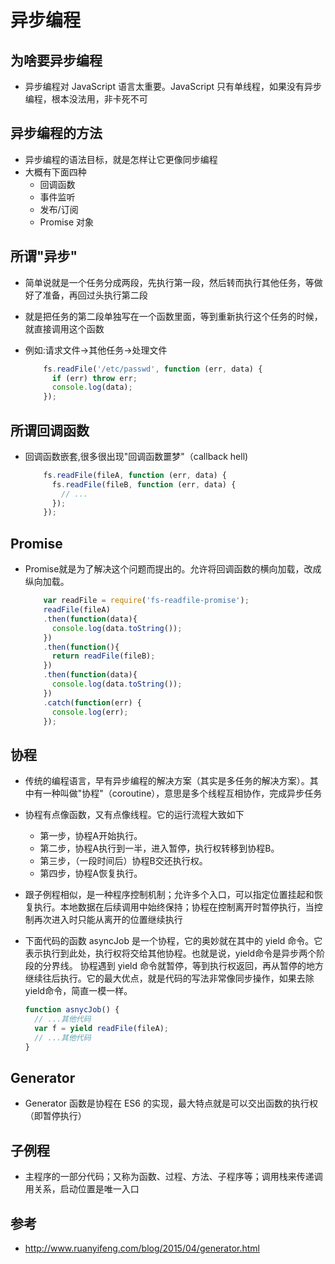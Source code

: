 # 异步编程

## 为啥要异步编程
- 异步编程对 JavaScript 语言太重要。JavaScript 只有单线程，如果没有异步编程，根本没法用，非卡死不可

## 异步编程的方法

- 异步编程的语法目标，就是怎样让它更像同步编程
- 大概有下面四种
	- 回调函数
	- 事件监听
	- 发布/订阅
	- Promise 对象


## 所谓"异步"

- 简单说就是一个任务分成两段，先执行第一段，然后转而执行其他任务，等做好了准备，再回过头执行第二段
- 就是把任务的第二段单独写在一个函数里面，等到重新执行这个任务的时候，就直接调用这个函数
- 例如:请求文件->其他任务->处理文件
	
	```javascript
		fs.readFile('/etc/passwd', function (err, data) {
		  if (err) throw err;
		  console.log(data);
		});
	```

## 所谓回调函数

- 回调函数嵌套,很多很出现"回调函数噩梦"（callback hell)

	```javascript
		fs.readFile(fileA, function (err, data) {
		  fs.readFile(fileB, function (err, data) {
		    // ...
		  });
		});
	```

## Promise
- Promise就是为了解决这个问题而提出的。允许将回调函数的横向加载，改成纵向加载。
	
	```javascript
		var readFile = require('fs-readfile-promise');
		readFile(fileA)
		.then(function(data){
		  console.log(data.toString());
		})
		.then(function(){
		  return readFile(fileB);
		})
		.then(function(data){
		  console.log(data.toString());
		})
		.catch(function(err) {
		  console.log(err);
		});
	```

## 协程
- 传统的编程语言，早有异步编程的解决方案（其实是多任务的解决方案）。其中有一种叫做"协程"（coroutine），意思是多个线程互相协作，完成异步任务
- 协程有点像函数，又有点像线程。它的运行流程大致如下
	- 第一步，协程A开始执行。
	- 第二步，协程A执行到一半，进入暂停，执行权转移到协程B。
	- 第三步，（一段时间后）协程B交还执行权。
	- 第四步，协程A恢复执行。

- 跟子例程相似，是一种程序控制机制；允许多个入口，可以指定位置挂起和恢复执行。本地数据在后续调用中始终保持；协程在控制离开时暂停执行，当控制再次进入时只能从离开的位置继续执行

- 下面代码的函数 asyncJob 是一个协程，它的奥妙就在其中的 yield 命令。它表示执行到此处，执行权将交给其他协程。也就是说，yield命令是异步两个阶段的分界线。
	协程遇到 yield 命令就暂停，等到执行权返回，再从暂停的地方继续往后执行。它的最大优点，就是代码的写法非常像同步操作，如果去除yield命令，简直一模一样。

	```javascript
	function asnycJob() {
	  // ...其他代码
	  var f = yield readFile(fileA);
	  // ...其他代码
	}
	```

## Generator

- Generator 函数是协程在 ES6 的实现，最大特点就是可以交出函数的执行权（即暂停执行）

## 子例程

- 主程序的一部分代码；又称为函数、过程、方法、子程序等；调用栈来传递调用关系，启动位置是唯一入口

## 参考

- http://www.ruanyifeng.com/blog/2015/04/generator.html

